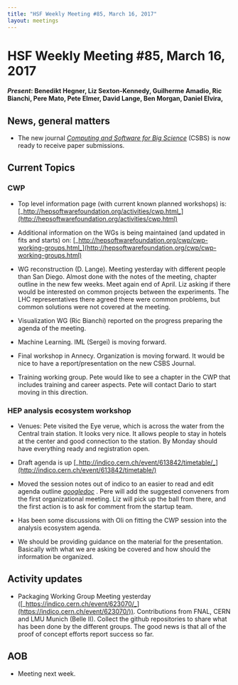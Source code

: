```yaml
---
title: "HSF Weekly Meeting #85, March 16, 2017"
layout: meetings
---
```


# HSF Weekly Meeting #85, March 16, 2017

#### _Present_: Benedikt Hegner, Liz Sexton-Kennedy, Guilherme Amadio, Ric Bianchi, Pere Mato, Pete Elmer, David Lange, Ben Morgan, Daniel Elvira,

## News, general matters

- The new journal
  [_Computing and Software for Big Science_](http://www.springer.com/physics/particle+and+nuclear+physics/journal/41781)
  (CSBS) is now ready to receive paper submissions.

## Current Topics

### CWP

- Top level information page (with current known planned workshops) is:
  [_http://hepsoftwarefoundation.org/activities/cwp.html_](http://hepsoftwarefoundation.org/activities/cwp.html)

- Additional information on the WGs is being maintained (and updated in fits and
  starts) on:
  [_http://hepsoftwarefoundation.org/cwp/cwp-working-groups.html_](http://hepsoftwarefoundation.org/cwp/cwp-working-groups.html)

- WG reconstruction (D. Lange). Meeting yesterday with different people than San
  Diego. Almost done with the notes of the meeting, chapter outline in the new
  few weeks. Meet again end of April. Liz asking if there would be interested on
  common projects between the experiments. The LHC representatives there agreed
  there were common problems, but common solutions were not covered at the
  meeting.

- Visualization WG (Ric Bianchi) reported on the progress preparing the agenda
  of the meeting.

- Machine Learning. IML (Sergei) is moving forward.

- Final workshop in Annecy. Organization is moving forward. It would be nice to
  have a report/presentation on the new CSBS Journal.

- Training working group. Pete would like to see a chapter in the CWP that
  includes training and career aspects. Pete will contact Dario to start moving
  in this direction.

### HEP analysis ecosystem workshop

- Venues: Pete visited the Eye verue, which is across the water from the Central
  train station. It looks very nice. It allows people to stay in hotels at the
  center and good connection to the station. By Monday should have everything
  ready and registration open.

- Draft agenda is up
  [_http://indico.cern.ch/event/613842/timetable/_](http://indico.cern.ch/event/613842/timetable/)

- Moved the session notes out of indico to an easier to read and edit agenda
  outline
  [_googledoc_](https://docs.google.com/document/d/1F2v4W5X216sXALToBTT-jT0fFkaIQhld2cqDnSqdv-I/edit?usp=sharing)
  . Pere will add the suggested conveners from the first organizational meeting.
  Liz will pick up the ball from there, and the first action is to ask for
  comment from the startup team.

- Has been some discussions with Oli on fitting the CWP session into the
  analysis ecosystem agenda.

- We should be providing guidance on the material for the presentation.
  Basically with what we are asking be covered and how should the information be
  organized.

## Activity updates

- Packaging Working Group Meeting yesterday
  ([_https://indico.cern.ch/event/623070/_](https://indico.cern.ch/event/623070/)).
  Contributions from FNAL, CERN and LMU Munich (Belle II). Collect the github
  repositories to share what has been done by the different groups. The good
  news is that all of the proof of concept efforts report success so far.

## AOB

- Meeting next week.
